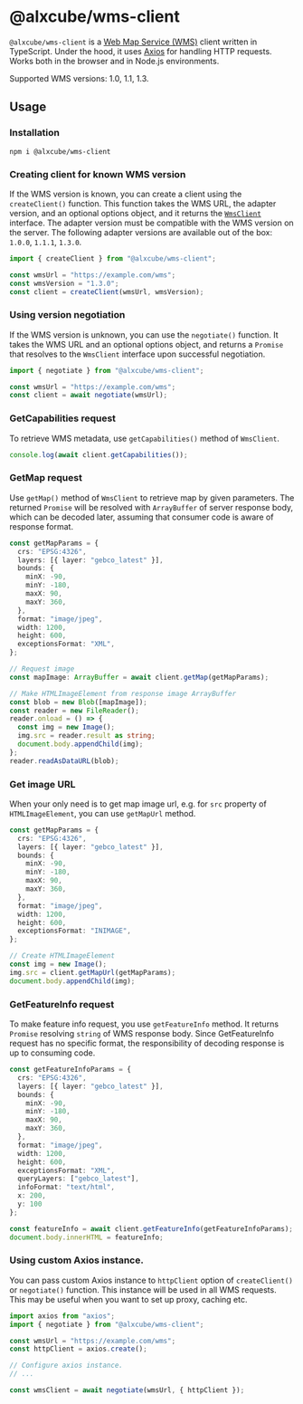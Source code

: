 # @alxcube/wms-client

`@alxcube/wms-client` is a [Web Map Service (WMS)](https://www.ogc.org/standard/wms/)
client written in TypeScript.
Under the hood, it uses [Axios](https://www.npmjs.com/package/axios) for handling
HTTP requests. Works both in the browser and in Node.js environments.

Supported WMS versions: 1.0, 1.1, 1.3.

## Usage
### Installation
```shell
npm i @alxcube/wms-client
```

### Creating client for known WMS version

If the WMS version is known, you can create a client using the `createClient()`
function. This function takes the WMS URL, the adapter version, and an optional
options object, and it returns the [`WmsClient`](./src/client/WmsClient.ts) interface.
The adapter version must be compatible with the WMS version on the server.
The following adapter versions are available out of the box: `1.0.0`, `1.1.1`,
`1.3.0`.

```ts
import { createClient } from "@alxcube/wms-client";

const wmsUrl = "https://example.com/wms";
const wmsVersion = "1.3.0";
const client = createClient(wmsUrl, wmsVersion);
```

### Using version negotiation

If the WMS version is unknown, you can use the `negotiate()` function. It takes the
WMS URL and an optional options object, and returns a `Promise` that resolves to the
`WmsClient` interface upon successful negotiation.

```ts
import { negotiate } from "@alxcube/wms-client";

const wmsUrl = "https://example.com/wms";
const client = await negotiate(wmsUrl);
```

### GetCapabilities request

To retrieve WMS metadata, use `getCapabilities()` method of `WmsClient`.

```ts
console.log(await client.getCapabilities());
```

### GetMap request

Use `getMap()` method of `WmsClient` to retrieve map by given parameters. The returned
`Promise` will be resolved with `ArrayBuffer` of server response body, which can be
decoded later, assuming that consumer code is aware of response format.

```ts
const getMapParams = {
  crs: "EPSG:4326",
  layers: [{ layer: "gebco_latest" }],
  bounds: {
    minX: -90,
    minY: -180,
    maxX: 90,
    maxY: 360,
  },
  format: "image/jpeg",
  width: 1200,
  height: 600,
  exceptionsFormat: "XML",
};

// Request image
const mapImage: ArrayBuffer = await client.getMap(getMapParams);

// Make HTMLImageElement from response image ArrayBuffer
const blob = new Blob([mapImage]);
const reader = new FileReader();
reader.onload = () => {
  const img = new Image();
  img.src = reader.result as string;
  document.body.appendChild(img);
};
reader.readAsDataURL(blob);
```

### Get image URL

When your only need is to get map image url, e.g. for `src` property of
`HTMLImageElement`, you can use `getMapUrl` method.

```ts
const getMapParams = {
  crs: "EPSG:4326",
  layers: [{ layer: "gebco_latest" }],
  bounds: {
    minX: -90,
    minY: -180,
    maxX: 90,
    maxY: 360,
  },
  format: "image/jpeg",
  width: 1200,
  height: 600,
  exceptionsFormat: "INIMAGE",
};

// Create HTMLImageElement
const img = new Image();
img.src = client.getMapUrl(getMapParams);
document.body.appendChild(img);
```

### GetFeatureInfo request

To make feature info request, you use `getFeatureInfo` method. It returns `Promise`
resolving `string` of WMS response body. Since GetFeatureInfo request has no
specific format, the responsibility of decoding response is up to consuming code.

```ts
const getFeatureInfoParams = {
  crs: "EPSG:4326",
  layers: [{ layer: "gebco_latest" }],
  bounds: {
    minX: -90,
    minY: -180,
    maxX: 90,
    maxY: 360,
  },
  format: "image/jpeg",
  width: 1200,
  height: 600,
  exceptionsFormat: "XML",
  queryLayers: ["gebco_latest"],
  infoFormat: "text/html",
  x: 200,
  y: 100
};

const featureInfo = await client.getFeatureInfo(getFeatureInfoParams);
document.body.innerHTML = featureInfo;
```

### Using custom Axios instance.

You can pass custom Axios instance to `httpClient` option of `createClient()` or
`negotiate()` function. This instance will be used in all WMS requests. This may be
useful when you want to set up proxy, caching etc.

```ts
import axios from "axios";
import { negotiate } from "@alxcube/wms-client";

const wmsUrl = "https://example.com/wms";
const httpClient = axios.create();

// Configure axios instance.
// ...

const wmsClient = await negotiate(wmsUrl, { httpClient });
```